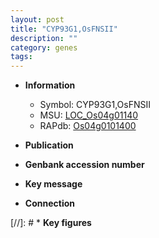 ```yaml
---
layout: post
title: "CYP93G1,OsFNSII"
description: ""
category: genes
tags: 
---
```


* **Information**  
    + Symbol: CYP93G1,OsFNSII  
    + MSU: [LOC_Os04g01140](http://rice.uga.edu/cgi-bin/ORF_infopage.cgi?orf=LOC_Os04g01140)  
    + RAPdb: [Os04g0101400](http://rapdb.dna.affrc.go.jp/viewer/gbrowse_details/irgsp1?name=Os04g0101400)  

* **Publication**  

* **Genbank accession number**  

* **Key message**  

* **Connection**  

[//]: # * **Key figures**  


